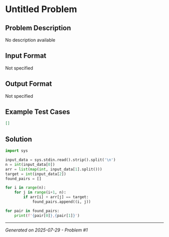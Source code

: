 # Untitled Problem

## Problem Description
No description available

## Input Format
Not specified

## Output Format
Not specified

## Example Test Cases
```json
[]
```

## Solution
```python
import sys

input_data = sys.stdin.read().strip().split('\n')
n = int(input_data[0])
arr = list(map(int, input_data[1].split()))
target = int(input_data[2])
found_pairs = []

for i in range(n):
    for j in range(i+1, n):
        if arr[i] + arr[j] == target:
            found_pairs.append((i, j))

for pair in found_pairs:
    print(f'{pair[0]},{pair[1]}')
```

---
*Generated on 2025-07-29 - Problem #1*